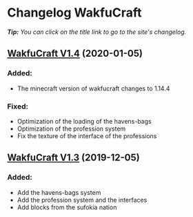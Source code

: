 # Changelog WakfuCraft

***Tip:*** *You can click on the title link to go to the site's changelog.*

## [WakfuCraft V1.4](http://www.wakfucraft.ga/p/patch-note-v1-4) (2020-01-05)

### **Added**:

- The minecraft version of wakfucraft changes to 1.14.4

### **Fixed**:

- Optimization of the loading of the havens-bags
- Optimization of the profession system
- Fix the texture of the interface of the professions

## [WakfuCraft V1.3](http://www.wakfucraft.ga/p/patch-note-v1-3) (2019-12-05)

### **Added**:

- Add the havens-bags system
- Add the profession system and the interfaces
- Add blocks from the sufokia nation
